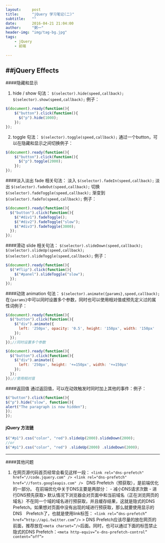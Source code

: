 ```yaml
---
layout:     post
title:      "jQuery 学习笔记(二)"
subtitle:   ""
date:       2016-04-21 21:04:00
author:     "粥一"
header-img: "img/tag-bg.jpg"
tags:
    - jQuery
    - 前端
    
---
```

##jQuery Effects
---
####隐藏和显示
1. hide / show 句法：
`$(selector).hide(speed,callback);`
`$(selector).show(speed,callback);`
例子：
``` javascript
$(document).ready(function(){ 
    $("button").click(function(){ 
      $("p").hide(1000); 
    });
});
```
2. toggle 句法：
`$(selector).toggle(speed,callback);`
通过一个button，可以在隐藏和显示之间切换例子：
```javascript
$(document).ready(function(){ 
    $("button").click(function(){ 
      $("p").toggle(2000); 
    });
});
```

####淡入淡出
fade 相关句法：
淡入 `$(selector).fadeIn(speed,callback);`
淡出 `$(selector).fadeOut(speed,callback);`
切换 `$(selector).fadeToggle(speed,callback);`
渐变到 `$(selector).fadeTo(speed,callback);`
例子：
```javascript
$(document).ready(function(){ 
  $("button").click(function(){ 
    $("#div1").fadeToggle(); 
    $("#div2").fadeToggle("slow"); 
    $("#div3").fadeToggle(3000); 
  });
});
```

####滑动
slide 相关句法：
`$(selector).slideDown(speed,callback);`
`$(selector).slideUp(speed,callback);`
`$(selector).slideToggle(speed,callback);`
例子：
```javascript
$(document).ready(function(){ 
  $("#flip").click(function(){ 
    $("#panel").slideToggle("slow"); 
  });
});
```

####动效
animation 句法：
`$(selector).animate({params},speed,callback);`
在`{params}`中可以同时设置多个参数，同时也可以使用相对值或预先定义过的属性词例子：
```javaScript
$(document).ready(function(){ 
  $("button").click(function(){ 
    $("div").animate({ 
      left: '250px', opacity: '0.5', height: '150px', width: '150px' 
    }); 
  });
});//同时设置多个参数

$(document).ready(function(){ 
  $("button").click(function(){ 
    $("div").animate({ 
      left: '250px', height: '+=150px', width: '+=150px' 
    }); 
  }); 
});//使用相对值
```

####返回值
通过返回值，可以在动效触发时同时加上其他的事件：例子：
```javascript
$("button").click(function(){ 
$("p").hide("slow", function(){ 
alert("The paragraph is now hidden"); 
});
});
```

#### jQuery 方法链
```javascript
$("#p1").css("color", "red").slideUp(2000).slideDown(2000);
//or
$("#p1").css("color", "red") .slideUp(2000) .slideDown(2000);
```
---
####其他问题
1. 在网页源代码首页经常会看见这样一段： ``` <link rel="dns-prefetch" href="//code.jquery.com" /> <link rel="dns-prefetch" href="//fonts.googleapis.com" />  ``` DNS Prefetch（预获取），是前端优化的一部分。  在前端优化中关于DNS主要是两部分： - 减小DNS请求次数 - 进行DNS预先获取> 默认情况下浏览器会对页面中和当前域名（正在浏览网页的域名）不在同一个域的域名进行预获取，并且缓存结果，这就是隐式的DNS Prefetch。如果想对页面中没有出现的域进行预获取，那么就要使用显示的DNS　Prefetch了，也就是使用link标签： `<link rel=”dns-prefetch” href=”http://api.twitter.com”/>` > DNS Prefetch应该尽量的放在网页的前面，推荐放在`<meta charset=”/>`后面。同时，也可以通过下面的标签禁止隐式的DNS Prefetch：`<meta http-equiv=”x-dns-prefetch-control” content=”off”> `